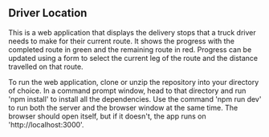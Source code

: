 ## Driver Location

This is a web application that displays the delivery stops that a truck driver needs to make for their current route. It shows the progress with the completed
route in green and the remaining route in red. Progress can be updated using a form to select the current leg of the route and the distance travelled on that route.

To run the web application, clone or unzip the repository into your directory of choice. In a command prompt window, head to that directory and run 'npm install' to
install all the dependencies. Use the command 'npm run dev' to run both the server and the browser window at the same time. The browser should open itself, but if it
doesn't, the app runs on 'http://localhost:3000'.
